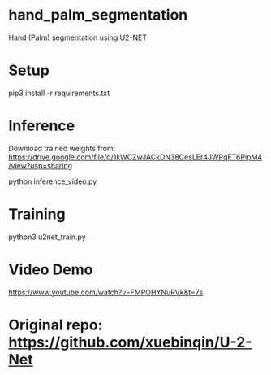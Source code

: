 # hand_palm_segmentation
Hand (Palm) segmentation using U2-NET


# Setup

pip3 install -r requirements.txt


# Inference

Download trained weights from: https://drive.google.com/file/d/1kWCZwJACkDN38CesLEr4JWPqFT6PipM4/view?usp=sharing

python inference_video.py


# Training

python3 u2net_train.py

# Video Demo

https://www.youtube.com/watch?v=FMPOHYNuRVk&t=7s


# Original repo: https://github.com/xuebinqin/U-2-Net
